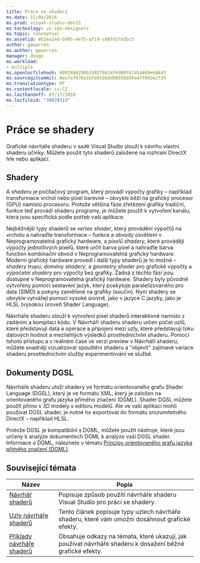 ```yaml
---
title: Práce se shadery
ms.date: 11/04/2016
ms.prod: visual-studio-dev15
ms.technology: vs-ide-designers
ms.topic: conceptual
ms.assetid: 6b2ea1ed-b995-4e75-af19-c68fd37a3bc5
author: gewarren
ms.author: gewarren
manager: douge
ms.workload:
- multiple
ms.openlocfilehash: 8992886290b33027692476988f47454409eb0643
ms.sourcegitcommit: 8ee7efb70a1bfebcb6dd9855b926a4ff043ecf35
ms.translationtype: MT
ms.contentlocale: cs-CZ
ms.lasthandoff: 07/17/2018
ms.locfileid: "39078313"
---
```

# <a name="work-with-shaders"></a>Práce se shadery

Grafické návrháře shaderu v sadě Visual Studio slouží k návrhu vlastní shaderu účinky. Můžete použít tyto shaderů založené na rozhraní DirectX hře nebo aplikaci.

## <a name="shaders"></a>Shadery

A *shaderu* je počítačový program, který provádí výpočty grafiky – například transformace vrchol nebo pixel barevné – obvykle běží na grafický procesor (GPU) namísto procesoru. Protože většina fáze zřetězení grafiky tradiční, funkce teď provádí shaderu programy, je můžete použít k vytvoření kanálu, která jsou specifická podle potřeb vaší aplikace.

Nejběžnější typy shaderů se *vertex shader*, který provádění výpočtů na vrcholu a nahraďte transformace – funkce a obvody osvětlení v Neprogramovatelná grafický hardware, a *pixelů shadery*, které provádějí výpočty jednotlivých pixelů, které určit barva pixel a nahraďte barva function kombinační obvod v Neprogramovatelná grafický hardware. Moderní grafický hardware provedl i další typy shaderů je to možné –*shadery trupu*, *domény shadery*, a *geometry shader* pro grafické výpočty a *výpočetní shadery* pro výpočty bez grafiky. Žádná z těchto fází jsou dostupné v Neprogramovatelná grafický hardware. Shadery byly původně vytvořeny pomocí sestavení jazyk, který poskytuje paralelizovaného pro data (SIMD) a pokyny zaměřené na grafiky (součin). Nyní shadery se obvykle vytvářejí pomocí vysoké úrovně, jako v jazyce C jazyky, jako je HLSL (vysokou úroveň Shader Language).

Návrháře shaderu slouží k vytvoření pixel shaderů interaktivně namísto z zadáním a kompilaci kódu. V Návrháři shaderu shaderu určen počet uzlů, které představují data a operace a připojení mezi uzly, které představují toku datových hodnot a mezilehlých výsledků prostřednictvím shaderu. Pomocí tohoto přístupu a v reálném čase ve verzi preview v Návrháři shaderu, můžete snadněji vizualizovat spouštění shaderu a "objevit" zajímavé variace shaderu prostřednictvím služby experimentování ve službě.

## <a name="dgsl-documents"></a>Dokumenty DGSL

Návrháře shaderu uloží shadery ve formátu orientovaného grafu Shader Language (DGSL), který je ve formátu XML, který je založen na orientovaného grafu jazyka přímého značení (DGML). Shader DGSL můžete použít přímo s 3D modely v editoru modelů. Ale ve vaší aplikaci mohli používat DGSL shader, je nutné ho exportovat do formátu srozumitelného DirectX – například HLSL.

Protože DGSL je kompatibilní s DGML, můžete použít nástroje, které jsou určeny k analýze dokumentech DGML k analýze vaší DGSL shader. Informace o DGML, naleznete v tématu [Principy orientovaného grafu jazyka přímého značení (DGML)](http://msdn.microsoft.com/library/ee842619.aspx).

## <a name="related-topics"></a>Související témata

|Název|Popis|
|-----------|-----------------|
|[Návrhář shaderů](../designers/shader-designer.md)|Popisuje způsob použití návrháře shaderu Visual Studio pro práci se shadery.|
|[Uzly návrháře shaderů](../designers/shader-designer-nodes.md)|Tento článek popisuje typy uzlech návrháře shaderu, které vám umožní dosáhnout grafické efekty.|
|[Příklady návrháře shaderů](../designers/shader-designer-examples.md)|Obsahuje odkazy na témata, které ukazují, jak používat návrháře shaderu k dosažení běžné grafické efekty.|